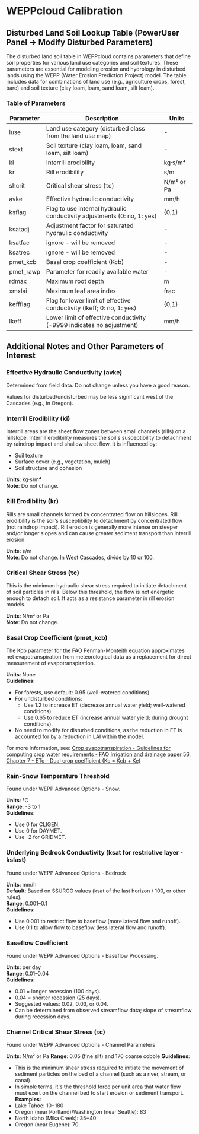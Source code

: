 # WEPPcloud Calibration 


## Disturbed Land Soil Lookup Table (PowerUser Panel → Modify Disturbed Parameters)
The disturbed land soil table in WEPPcloud contains parameters that define soil properties for various land use categories and soil textures. These parameters are essential for modeling erosion and hydrology in disturbed lands using the WEPP (Water Erosion Prediction Project) model. The table includes data for combinations of land use (e.g., agriculture crops, forest, bare) and soil texture (clay loam, loam, sand loam, silt loam).

### Table of Parameters

| Parameter     | Description                                                              | Units        |
|---------------|--------------------------------------------------------------------------|--------------|
| luse          | Land use category (disturbed class from the land use map)                | -            |
| stext         | Soil texture (clay loam, loam, sand loam, silt loam)                     | -            |
| ki            | Interrill erodibility                                                   | kg·s/m⁴      |
| kr            | Rill erodibility                                                        | s/m          |
| shcrit        | Critical shear stress (τc)                                               | N/m² or Pa   |
| avke          | Effective hydraulic conductivity                                        | mm/h         |
| ksflag        | Flag to use internal hydraulic conductivity adjustments (0: no, 1: yes) | {0,1}        |
| ksatadj       | Adjustment factor for saturated hydraulic conductivity                   | -            |
| ksatfac       | ignore - will be removed                                                 | -            |
| ksatrec       | ignore - will be removed                                                 | -            |
| pmet_kcb      | Basal crop coefficient (Kcb)                                             | -            |
| pmet_rawp     | Parameter for readily available water                                   | -            |
| rdmax         | Maximum root depth                                                      | m            |
| xmxlai        | Maximum leaf area index                                                 | frac         |
| keffflag      | Flag for lower limit of effective conductivity (lkeff; 0: no, 1: yes)   | {0,1}        |
| lkeff         | Lower limit of effective conductivity (-9999 indicates no adjustment)    | mm/h         |

## Additional Notes and Other Parameters of Interest

### Effective Hydraulic Conductivity (avke)

Determined from field data. Do not change unless you have a good reason.

Values for disturbed/undisturbed may be less significant west of the Cascades (e.g., in Oregon).

### Interrill Erodibility (ki)

Interrill areas are the sheet flow zones between small channels (rills) on a hillslope. Interrill erodibility measures the soil's susceptibility to detachment by raindrop impact and shallow sheet flow. It is influenced by:

- Soil texture
- Surface cover (e.g., vegetation, mulch)
- Soil structure and cohesion

**Units**: kg·s/m⁴  
**Note**: Do not change.

### Rill Erodibility (kr)

Rills are small channels formed by concentrated flow on hillslopes. Rill erodibility is the soil’s susceptibility to detachment by concentrated flow (not raindrop impact). Rill erosion is generally more intense on steeper and/or longer slopes and can cause greater sediment transport than interrill erosion.

**Units**: s/m  
**Note**: Do not change. In West Cascades, divide by 10 or 100.

### Critical Shear Stress (τc)

This is the minimum hydraulic shear stress required to initiate detachment of soil particles in rills. Below this threshold, the flow is not energetic enough to detach soil. It acts as a resistance parameter in rill erosion models.

**Units**: N/m² or Pa  
**Note**: Do not change.

### Basal Crop Coefficient (pmet_kcb)

The Kcb parameter for the FAO Penman-Monteith equation approximates net evapotranspiration from meteorological data as a replacement for direct measurement of evapotranspiration.

**Units**: None  
**Guidelines**:
- For forests, use default: 0.95 (well-watered conditions).
- For undisturbed conditions:
  - Use 1.2 to increase ET (decrease annual water yield; well-watered conditions).
  - Use 0.65 to reduce ET (increase annual water yield; during drought conditions).
- No need to modify for disturbed conditions, as the reduction in ET is accounted for by a reduction in LAI within the model.

For more information, see: [Crop evapotranspiration - Guidelines for computing crop water requirements - FAO Irrigation and drainage paper 56, Chapter 7 - ETc - Dual crop coefficient (Kc = Kcb + Ke)](https://www.fao.org/4/x0490e/x0490e0c.htm#chapter%207%20%20%20etc%20%20%20dual%20crop%20coefficient%20(kc%20=%20kcb%20+%20ke))

### Rain-Snow Temperature Threshold

Found under WEPP Advanced Options - Snow.

**Units**: °C  
**Range**: -3 to 1  
**Guidelines**:
- Use 0 for CLIGEN.
- Use 0 for DAYMET.
- Use -2 for GRIDMET.

### Underlying Bedrock Conductivity (ksat for restrictive layer - kslast)

Found under WEPP Advanced Options - Bedrock

**Units**: mm/h  
**Default**: Based on SSURGO values (ksat of the last horizon / 100, or other rules).  
**Range**: 0.001–0.1  
**Guidelines**:
- Use 0.001 to restrict flow to baseflow (more lateral flow and runoff).
- Use 0.1 to allow flow to baseflow (less lateral flow and runoff).

### Baseflow Coefficient

Found under WEPP Advanced Options - Baseflow Processing.

**Units**: per day  
**Range**: 0.01–0.04  
**Guidelines**:
- 0.01 = longer recession (100 days).
- 0.04 = shorter recession (25 days).
- Suggested values: 0.02, 0.03, or 0.04.
- Can be determined from observed streamflow data; slope of streamflow during recession days.

### Channel Critical Shear Stress (τc)

Found under WEPP Advanced Options - Channel Parameters

**Units**: N/m² or Pa
**Range**: 0.05 (fine silt) and 170 coarse cobble
**Guidelines**:
- This is the minimum shear stress required to initiate the movement of sediment particles on the bed of a channel (such as a river, stream, or canal). 
- In simple terms, it's the threshold force per unit area that water flow must exert on the channel bed to start erosion or sediment transport.
**Examples**:
- Lake Tahoe: 10−180
- Oregon (near Portland)/Washington (near Seattle): 83
- North Idaho (Mika Creek): 35−40
- Oregon (near Eugene): 70
  
